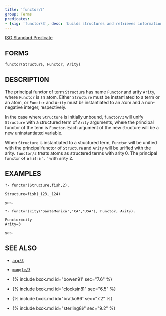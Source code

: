 ```yaml
---
title: 'functor/3'
group: Terms
predicates:
- {sig: 'functor/3', desc: 'builds structures and retrieves information about them'}
---
```

[ISO Standard Predicate](https://www.deransart.fr/prolog/bips.html#functor)



## FORMS
```
functor(Structure, Functor, Arity)
```
## DESCRIPTION

The principal functor of term `Structure` has name `Functor` and arity `Arity`, where `Functor` is an atom. Either `Structure` must be instantiated to a term or an atom, or `Functor` and `Arity` must be instantiated to an atom and a non-negative integer, respectively.

In the case where `Structure` is initially unbound, `functor/3` will unify `Structure` with a structured term of `Arity` arguments, where the principal functor of the term is `Functor`. Each argument of the new structure will be a new uninstantiated variable.

When `Structure` is instantiated to a structured term, `Functor` will be unified with the principal functor of `Structure` and `Arity` will be unified with the arity. `functor/3` treats atoms as structured terms with arity 0. The principal functor of a list is ' . ' with arity 2.

## EXAMPLES
```
?- functor(Structure,fish,2).

Structure=fish(_123,_124)

yes.

?- functor(city('SantaMonica','CA','USA'), Functor, Arity).

Functor=city
Arity=3

yes.
```


## SEE ALSO

- [`arg/3`](arg.html)
- [`mangle/3`](mangle.html)

- {% include book.md id="bowen91"    sec="7.6" %}
- {% include book.md id="clocksin81" sec="6.5" %}
- {% include book.md id="bratko86"   sec="7.2" %}
- {% include book.md id="sterling86" sec="9.2" %}
